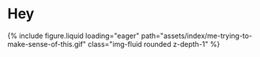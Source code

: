 # Hey
{% include figure.liquid loading="eager" path="assets/index/me-trying-to-make-sense-of-this.gif" class="img-fluid rounded z-depth-1" %}